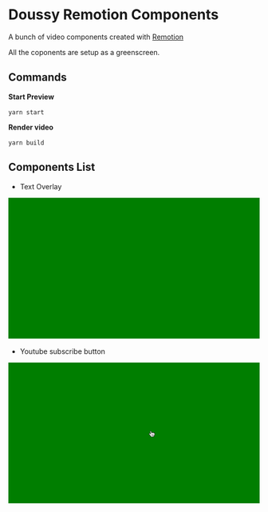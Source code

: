 # Doussy Remotion Components

A bunch of video components created with [Remotion](https://github.com/remotion-dev/remotion)

All the coponents are setup as a greenscreen.

## Commands

**Start Preview**

```console
yarn start
```

**Render video**

```console
yarn build
```

## Components List
- Text Overlay

![Text Overlay](src/images/gifs/TextOverlayGif.gif)

- Youtube subscribe button

![Youtube subscribe button](src/images/gifs/YoutubeSubscribeGif.gif)
